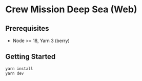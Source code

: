 # Crew Mission Deep Sea (Web)

## Prerequisites
* Node >= 18, Yarn 3 (berry)

## Getting Started
```bash
yarn install
yarn dev
```
